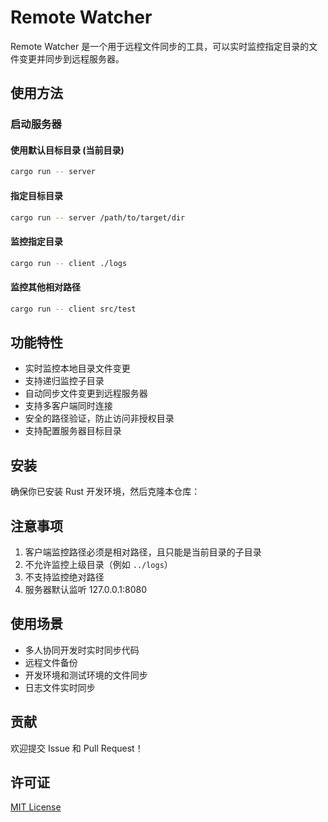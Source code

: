 # Remote Watcher

Remote Watcher 是一个用于远程文件同步的工具，可以实时监控指定目录的文件变更并同步到远程服务器。

## 使用方法

### 启动服务器

#### 使用默认目标目录 (当前目录)

```bash
cargo run -- server
```

#### 指定目标目录

```bash
cargo run -- server /path/to/target/dir
```

#### 监控指定目录

```bash
cargo run -- client ./logs
```

#### 监控其他相对路径

```bash
cargo run -- client src/test
```

## 功能特性

- 实时监控本地目录文件变更
- 支持递归监控子目录
- 自动同步文件变更到远程服务器
- 支持多客户端同时连接
- 安全的路径验证，防止访问非授权目录
- 支持配置服务器目标目录

## 安装

确保你已安装 Rust 开发环境，然后克隆本仓库：

## 注意事项

1. 客户端监控路径必须是相对路径，且只能是当前目录的子目录
2. 不允许监控上级目录（例如 `../logs`）
3. 不支持监控绝对路径
4. 服务器默认监听 127.0.0.1:8080

## 使用场景

- 多人协同开发时实时同步代码
- 远程文件备份
- 开发环境和测试环境的文件同步
- 日志文件实时同步

## 贡献

欢迎提交 Issue 和 Pull Request！

## 许可证

[MIT License](LICENSE)
